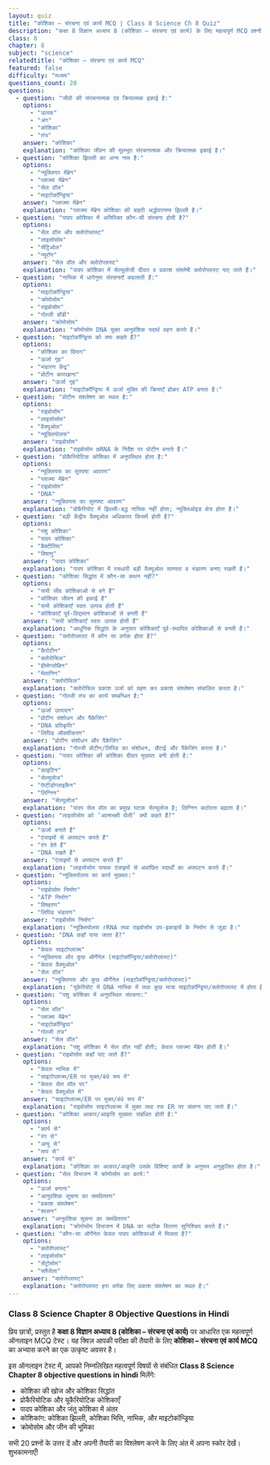 ```yaml
---
layout: quiz
title: "कोशिका – संरचना एवं कार्य MCQ | Class 8 Science Ch 8 Quiz"
description: "कक्षा 8 विज्ञान अध्याय 8 (कोशिका – संरचना एवं कार्य) के लिए महत्वपूर्ण MCQ प्रश्नों का ऑनलाइन टेस्ट।"
class: 8
chapter: 8
subject: "science"
relatedtitle: "कोशिका – संरचना एवं कार्य MCQ"
featured: false
difficulty: "मध्यम"
questions_count: 20
questions:
  - question: "जीवों की संरचनात्मक एवं क्रियात्मक इकाई है:"
    options:
      - "ऊतक"
      - "अंग"
      - "कोशिका"
      - "तंत्र"
    answer: "कोशिका"
    explanation: "कोशिका जीवन की मूलभूत संरचनात्मक और क्रियात्मक इकाई है।"
  - question: "कोशिका झिल्ली का अन्य नाम है:"
    options:
      - "न्यूक्लियर मेंब्रेन"
      - "प्लाज्मा मेंब्रेन"
      - "सेल वॉल"
      - "माइटोकॉन्ड्रिया"
    answer: "प्लाज्मा मेंब्रेन"
    explanation: "प्लाज्मा मेंब्रेन कोशिका की बाहरी अर्द्धपारगम्य झिल्ली है।"
  - question: "पादप कोशिका में अतिरिक्त कौन-सी संरचना होती है?"
    options:
      - "सेल वॉल और क्लोरोप्लास्ट"
      - "लाइसोसोम"
      - "सेंट्रिओल"
      - "न्यूरॉन"
    answer: "सेल वॉल और क्लोरोप्लास्ट"
    explanation: "पादप कोशिका में सेल्यूलोजी दीवार व प्रकाश संश्लेषी क्लोरोप्लास्ट पाए जाते हैं।"
  - question: "नाभिक में धागेनुमा संरचनाएँ कहलाती हैं:"
    options:
      - "माइटोकॉन्ड्रिया"
      - "क्रोमोसोम"
      - "राइबोसोम"
      - "गोल्जी बॉडी"
    answer: "क्रोमोसोम"
    explanation: "क्रोमोसोम DNA युक्त आनुवंशिक पदार्थ वहन करते हैं।"
  - question: "माइटोकॉन्ड्रिया को क्या कहते हैं?"
    options:
      - "कोशिका का दिमाग"
      - "ऊर्जा गृह"
      - "भंडारण केंद्र"
      - "प्रोटीन कारखाना"
    answer: "ऊर्जा गृह"
    explanation: "माइटोकॉन्ड्रिया में ऊर्जा मुक्ति की क्रियाएँ होकर ATP बनता है।"
  - question: "प्रोटीन संश्लेषण का स्थल है:"
    options:
      - "राइबोसोम"
      - "लाइसोसोम"
      - "वैक्यूओल"
      - "न्यूक्लियोलस"
    answer: "राइबोसोम"
    explanation: "राइबोसोम mRNA के निर्देश पर प्रोटीन बनाते हैं।"
  - question: "प्रोकैरियोटिक कोशिका में अनुपस्थित होता है:"
    options:
      - "न्यूक्लियस का सुस्पष्ट आवरण"
      - "प्लाज्मा मेंब्रेन"
      - "राइबोसोम"
      - "DNA"
    answer: "न्यूक्लियस का सुस्पष्ट आवरण"
    explanation: "प्रोकैरियोट में झिल्ली-बद्ध नाभिक नहीं होता; न्यूक्लिओइड क्षेत्र होता है।"
  - question: "बड़ी केंद्रीय वैक्यूओल अधिकतर किसमें होती है?"
    options:
      - "पशु कोशिका"
      - "पादप कोशिका"
      - "बैक्टीरिया"
      - "विषाणु"
    answer: "पादप कोशिका"
    explanation: "पादप कोशिका में रसधारी बड़ी वैक्यूओल साम्यता व भंडारण बनाए रखती है।"
  - question: "कोशिका सिद्धांत में कौन-सा कथन नहीं?"
    options:
      - "सभी जीव कोशिकाओं से बने हैं"
      - "कोशिका जीवन की इकाई है"
      - "सभी कोशिकाएँ स्वतः उत्पन्न होती हैं"
      - "कोशिकाएँ पूर्व-विद्यमान कोशिकाओं से बनती हैं"
    answer: "सभी कोशिकाएँ स्वतः उत्पन्न होती हैं"
    explanation: "आधुनिक सिद्धांत के अनुसार कोशिकाएँ पूर्व-स्थापित कोशिकाओं से बनती हैं।"
  - question: "क्लोरोप्लास्ट में कौन सा वर्णक होता है?"
    options:
      - "कैरोटीन"
      - "क्लोरोफिल"
      - "हीमोग्लोबिन"
      - "मेलानिन"
    answer: "क्लोरोफिल"
    explanation: "क्लोरोफिल प्रकाश उर्जा को ग्रहण कर प्रकाश संश्लेषण संचालित करता है।"
  - question: "गोल्जी तंत्र का कार्य सम्बन्धित है:"
    options:
      - "ऊर्जा उत्पादन"
      - "प्रोटीन संशोधन और पैकेजिंग"
      - "DNA प्रतिकृति"
      - "लिपिड ऑक्सीकरण"
    answer: "प्रोटीन संशोधन और पैकेजिंग"
    explanation: "गोल्जी प्रोटीन/लिपिड का संशोधन, छँटाई और पैकेजिंग करता है।"
  - question: "पादप कोशिका की कोशिका दीवार मुख्यतः बनी होती है:"
    options:
      - "काइटिन"
      - "सेल्यूलोज"
      - "पेप्टीडोग्लाइकैन"
      - "लिग्निन"
    answer: "सेल्यूलोज"
    explanation: "पादप सेल वॉल का प्रमुख घटक सेल्यूलोज है; लिग्निन कठोरता बढ़ाता है।"
  - question: "लाइसोसोम को ‘आत्मभक्षी थैली’ क्यों कहते हैं?"
    options:
      - "ऊर्जा बनाते हैं"
      - "एंजाइमों से अपघटन करते हैं"
      - "रंग देते हैं"
      - "DNA रखते हैं"
    answer: "एंजाइमों से अपघटन करते हैं"
    explanation: "लाइसोसोम पाचक एंजाइमों से अवांछित पदार्थों का अपघटन करते हैं।"
  - question: "न्यूक्लियोलस का कार्य मुख्यतः:"
    options:
      - "राइबोसोम निर्माण"
      - "ATP निर्माण"
      - "विषहरण"
      - "लिपिड भंडारण"
    answer: "राइबोसोम निर्माण"
    explanation: "न्यूक्लियोलस rRNA तथा राइबोसोम उप-इकाइयों के निर्माण से जुड़ा है।"
  - question: "DNA कहाँ पाया जाता है?"
    options:
      - "केवल साइटोप्लाज्म"
      - "न्यूक्लियस और कुछ ऑर्गेनेल (माइटोकॉन्ड्रिया/क्लोरोप्लास्ट)"
      - "केवल वैक्यूओल"
      - "सेल वॉल"
    answer: "न्यूक्लियस और कुछ ऑर्गेनेल (माइटोकॉन्ड्रिया/क्लोरोप्लास्ट)"
    explanation: "यूकेरियोट में DNA नाभिक में तथा कुछ मात्रा माइटोकॉन्ड्रिया/क्लोरोप्लास्ट में होता है।"
  - question: "पशु कोशिका में अनुपस्थित संरचना:"
    options:
      - "सेल वॉल"
      - "प्लाज्मा मेंब्रेन"
      - "माइटोकॉन्ड्रिया"
      - "गोल्जी तंत्र"
    answer: "सेल वॉल"
    explanation: "पशु कोशिका में सेल वॉल नहीं होती; केवल प्लाज्मा मेंब्रेन होती है।"
  - question: "राइबोसोम कहाँ पाए जाते हैं?"
    options:
      - "केवल नाभिक में"
      - "साइटोप्लाज्म/ER पर मुक्त/बंधे रूप में"
      - "केवल सेल वॉल पर"
      - "केवल वैक्यूओल में"
    answer: "साइटोप्लाज्म/ER पर मुक्त/बंधे रूप में"
    explanation: "राइबोसोम साइटोप्लाज्म में मुक्त तथा रफ ER पर संलग्न पाए जाते हैं।"
  - question: "कोशिका आकार/आकृति मुख्यतः संबंधित होती है:"
    options:
      - "कार्य से"
      - "रंग से"
      - "आयु से"
      - "ताप से"
    answer: "कार्य से"
    explanation: "कोशिका का आकार/आकृति उसके विशिष्ट कार्यों के अनुरूप अनुकूलित होता है।"
  - question: "सेल विभाजन में क्रोमोसोम का कार्य:"
    options:
      - "ऊर्जा बनाना"
      - "आनुवंशिक सूचना का समवितरण"
      - "प्रकाश संश्लेषण"
      - "श्वसन"
    answer: "आनुवंशिक सूचना का समवितरण"
    explanation: "क्रोमोसोम विभाजन में DNA का सटीक वितरण सुनिश्चित करते हैं।"
  - question: "कौन-सा ऑर्गेनेल केवल पादप कोशिकाओं में मिलता है?"
    options:
      - "क्लोरोप्लास्ट"
      - "लाइसोसोम"
      - "सेंट्रोसोम"
      - "फ्लैजेला"
    answer: "क्लोरोप्लास्ट"
    explanation: "क्लोरोप्लास्ट हरा वर्णक लिए प्रकाश संश्लेषण का स्थल है।"
---
```


### Class 8 Science Chapter 8 Objective Questions in Hindi

प्रिय छात्रों, प्रस्तुत है **कक्षा 8 विज्ञान अध्याय 8 (कोशिका – संरचना एवं कार्य)** पर आधारित एक महत्वपूर्ण ऑनलाइन MCQ टेस्ट। यह क्विज़ आपकी परीक्षा की तैयारी के लिए **कोशिका – संरचना एवं कार्य MCQ** का अभ्यास करने का एक उत्कृष्ट अवसर है।

इस ऑनलाइन टेस्ट में, आपको निम्नलिखित महत्वपूर्ण विषयों से संबंधित **Class 8 Science Chapter 8 objective questions in hindi** मिलेंगे:
- कोशिका की खोज और कोशिका सिद्धांत
- प्रोकैरियोटिक और यूकैरियोटिक कोशिकाएँ
- पादप कोशिका और जंतु कोशिका में अंतर
- कोशिकांग: कोशिका झिल्ली, कोशिका भित्ति, नाभिक, और माइटोकॉन्ड्रिया
- क्रोमोसोम और जीन की भूमिका

सभी 20 प्रश्नों के उत्तर दें और अपनी तैयारी का विश्लेषण करने के लिए अंत में अपना स्कोर देखें। शुभकामनाएँ!
